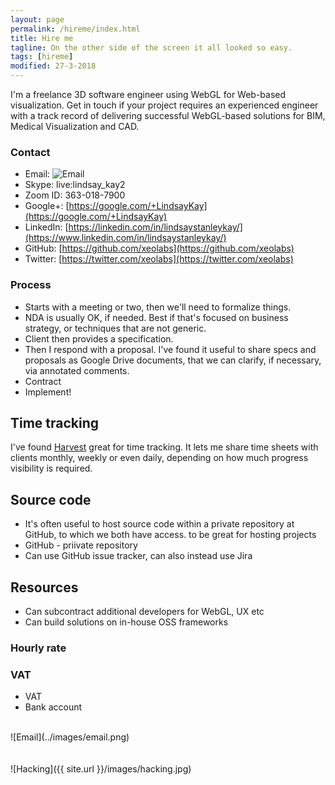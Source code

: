 ```yaml
---
layout: page
permalink: /hireme/index.html
title: Hire me
tagline: On the other side of the screen it all looked so easy.
tags: [hireme]
modified: 27-3-2018
---
```


I'm a freelance 3D software engineer using WebGL for Web-based visualization. Get
in touch if your project requires an experienced engineer with a track
record of delivering successful WebGL-based solutions for BIM, Medical
Visualization and CAD.

### Contact

* Email: ![Email](../images/email2.png)
* Skype: live:lindsay_kay2
* Zoom ID: 363-018-7900
* Google+: [https://google.com/+LindsayKay](https://google.com/+LindsayKay)
* LinkedIn: [https://linkedin.com/in/lindsaystanleykay/](https://www.linkedin.com/in/lindsaystanleykay/)
* GitHub: [https://github.com/xeolabs](https://github.com/xeolabs)
* Twitter: [https://twitter.com/xeolabs](https://twitter.com/xeolabs)

### Process

* Starts with a meeting or two, then we'll need to formalize things.
* NDA is usually OK, if needed. Best if that's focused on business strategy, or techniques that are not generic.
* Client then provides a specification.
* Then I respond with a proposal. I've found it useful to share specs and proposals as Google Drive documents, that we can clarify, if necessary, via annotated comments.
* Contract
* Implement!

## Time tracking

I've found [Harvest](https://www.getharvest.com/) great for time tracking. It lets me share time sheets with clients monthly, weekly or even daily, depending on how much progress visibility is required.

## Source code

* It's often useful to host source code within a private repository at GitHub, to which we both have access. to be great for hosting projects
* GitHub - priivate repository
* Can use GitHub issue tracker, can also instead use Jira

## Resources

* Can subcontract additional developers for WebGL, UX etc
* Can build solutions on in-house OSS frameworks

### Hourly rate

### VAT

* VAT
* Bank account


<br>
![Email](../images/email.png)
<br><br><br>
![Hacking]({{ site.url }}/images/hacking.jpg)